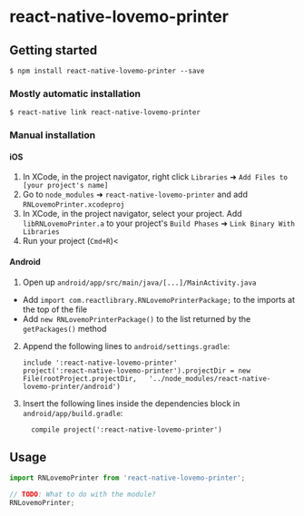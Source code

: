 
# react-native-lovemo-printer

## Getting started

`$ npm install react-native-lovemo-printer --save`

### Mostly automatic installation

`$ react-native link react-native-lovemo-printer`

### Manual installation


#### iOS

1. In XCode, in the project navigator, right click `Libraries` ➜ `Add Files to [your project's name]`
2. Go to `node_modules` ➜ `react-native-lovemo-printer` and add `RNLovemoPrinter.xcodeproj`
3. In XCode, in the project navigator, select your project. Add `libRNLovemoPrinter.a` to your project's `Build Phases` ➜ `Link Binary With Libraries`
4. Run your project (`Cmd+R`)<

#### Android

1. Open up `android/app/src/main/java/[...]/MainActivity.java`
  - Add `import com.reactlibrary.RNLovemoPrinterPackage;` to the imports at the top of the file
  - Add `new RNLovemoPrinterPackage()` to the list returned by the `getPackages()` method
2. Append the following lines to `android/settings.gradle`:
  	```
  	include ':react-native-lovemo-printer'
  	project(':react-native-lovemo-printer').projectDir = new File(rootProject.projectDir, 	'../node_modules/react-native-lovemo-printer/android')
  	```
3. Insert the following lines inside the dependencies block in `android/app/build.gradle`:
  	```
      compile project(':react-native-lovemo-printer')
  	```

## Usage
```javascript
import RNLovemoPrinter from 'react-native-lovemo-printer';

// TODO: What to do with the module?
RNLovemoPrinter;
```
